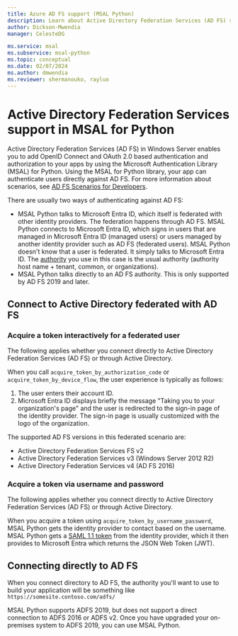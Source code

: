 ```yaml
---
title: Azure AD FS support (MSAL Python)
description: Learn about Active Directory Federation Services (AD FS) support in the Microsoft Authentication Library for Python
author: Dickson-Mwendia
manager: CelesteDG

ms.service: msal
ms.subservice: msal-python
ms.topic: conceptual
ms.date: 02/07/2024
ms.author: dmwendia
ms.reviewer: shermanouko, rayluo
---
```


# Active Directory Federation Services support in MSAL for Python

Active Directory Federation Services (AD FS) in Windows Server enables you to add OpenID Connect and OAuth 2.0 based authentication and authorization to your apps by using the Microsoft Authentication Library (MSAL) for Python. Using the MSAL for Python library, your app can authenticate users directly against AD FS. For more information about scenarios, see [AD FS Scenarios for Developers](/windows-server/identity/ad-fs/ad-fs-development).

There are usually two ways of authenticating against AD FS:

- MSAL Python talks to Microsoft Entra ID, which itself is federated with other identity providers. The federation happens through AD FS. MSAL Python connects to Microsoft Entra ID, which signs in users that are managed in Microsoft Entra ID (managed users) or users managed by another identity provider such as AD FS (federated users). MSAL Python doesn't  know that a user is federated. It simply talks to Microsoft Entra ID. The [authority](/azure/active-directory/develop/msal-client-application-configuration#authority) you use in this case is the usual authority (authority host name + tenant, common, or organizations).
- MSAL Python talks directly to an AD FS authority. This is only supported by AD FS 2019 and later.

## Connect to Active Directory federated with AD FS

### Acquire a token interactively for a federated user

The following applies whether you connect directly to Active Directory Federation Services (AD FS) or through Active Directory.

When you call `acquire_token_by_authorization_code` or `acquire_token_by_device_flow`, the user experience is typically as follows:

1. The user enters their account ID.
2. Microsoft Entra ID displays briefly the message "Taking you to your organization's page" and the user is redirected to the sign-in page of the identity provider. The sign-in page is usually customized with the logo of the organization.

The supported AD FS versions in this federated scenario are:
- Active Directory Federation Services FS v2
- Active Directory Federation Services v3 (Windows Server 2012 R2)
- Active Directory Federation Services v4 (AD FS 2016)

### Acquire a token via username and password

The following applies whether you connect directly to Active Directory Federation Services (AD FS) or through Active Directory.

When you acquire a token using `acquire_token_by_username_password`, MSAL Python gets the identity provider to contact based on the username. MSAL Python gets a [SAML 1.1 token](/azure/active-directory/develop/reference-saml-tokens) from the identity provider, which it then provides to Microsoft Entra which returns the JSON Web Token (JWT).

## Connecting directly to AD FS

When you connect directory to AD FS, the authority you'll want to use to build your application will be something like `https://somesite.contoso.com/adfs/`

MSAL Python supports ADFS 2019, but does not support a direct connection to ADFS 2016 or ADFS v2. Once you have upgraded your on-premises system to ADFS 2019, you can use MSAL Python.
